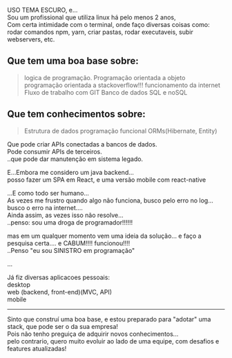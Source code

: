USO TEMA ESCURO, e...  
Sou um profissional que utiliza linux há pelo menos 2 anos,  
Com certa intimidade com o terminal, onde faço diversas coisas como:  
rodar comandos npm, yarn, criar pastas, rodar executaveis, subir webservers, etc.  
  
  
## Que tem uma boa base sobre:  
> logica de programação.
> Programação orientada a objeto
> programação orientada a stackoverflow!!!
> funcionamento da internet
> Fluxo de trabalho com GIT
> Banco de dados SQL e noSQL

## Que tem conhecimentos sobre:
> Estrutura de dados
> programação funcional
> ORMs(Hibernate, Entity)


Que pode criar APIs conectadas a bancos de dados.  
Pode consumir APIs de terceiros.  
..que pode dar manutenção em sistema legado.  
  
E...Embora me considero um java backend...  
posso fazer um SPA em React, e uma versão mobile com react-native  
  
...E como todo ser humano...  
As vezes me frustro quando algo não funciona, busco pelo erro no log...  
busco o erro na internet....   
Ainda assim, as vezes isso não resolve...  
..penso: sou uma droga de programador!!!!!!  
  
mas em um qualquer momento vem uma ideia da solução... e faço a pesquisa certa.... e CABUM!!!! funcionou!!!!  
..Penso "eu sou SINISTRO em programação"  

  
...
  
Já fiz diversas aplicacoes pessoais:  
desktop  
web (backend, front-end)(MVC, API)  
mobile  

------------------------

Sinto que construí uma boa base, e estou preparado para "adotar" uma stack, que pode ser o da sua empresa!  
Pois não tenho preguiça de adquirir novos conhecimentos...  
pelo contrario, quero muito evoluir ao lado de uma equipe, com desafios e features atualizadas!



